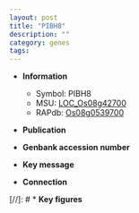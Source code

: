 ```yaml
---
layout: post
title: "PIBH8"
description: ""
category: genes
tags: 
---
```


* **Information**  
    + Symbol: PIBH8  
    + MSU: [LOC_Os08g42700](http://rice.uga.edu/cgi-bin/ORF_infopage.cgi?orf=LOC_Os08g42700)  
    + RAPdb: [Os08g0539700](http://rapdb.dna.affrc.go.jp/viewer/gbrowse_details/irgsp1?name=Os08g0539700)  

* **Publication**  

* **Genbank accession number**  

* **Key message**  

* **Connection**  

[//]: # * **Key figures**  


